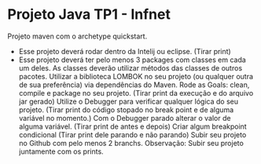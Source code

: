 # Projeto Java TP1 - Infnet

Projeto maven com o archetype quickstart. 

* Esse projeto deverá rodar dentro da Intelij ou eclipse. (Tirar print)
* Esse projeto deverá ter pelo menos 3 packages com classes em cada um deles.
As classes deverão utilizar métodos das classes de outros pacotes.
Utilizar a biblioteca LOMBOK no seu projeto (ou qualquer outra de sua preferência) via dependências do Maven.
Rode as Goals: clean, compile e package no seu projeto. (Tirar print da execução e do arquivo jar gerado)
Utilize o Debugger para verificar qualquer lógica do seu projeto. (Tirar print do código stopado no break point e de alguma variável no momento.)
Com o Debugger parado alterar o valor de alguma variável. (Tirar print de antes e depois)
Criar algum breakpoint condicional (Tirar print dele parando e não parando)
Subir seu projeto no Github com pelo menos 2 branchs. 
Observação: Subir seu projeto juntamente com os prints.


